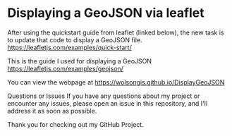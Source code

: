 # Displaying a GeoJSON via leaflet 

After using the quickstart guide from leaflet (linked below), the new task is to update that code to display a GeoJSON file. 
https://leafletjs.com/examples/quick-start/ 

This is the guide I used for displaying a GeoJSON
https://leafletjs.com/examples/geojson/ 

You can view the webpage at https://wolsongis.github.io/DisplayGeoJSON 

Questions or Issues
If you have any questions about my project or encounter any issues, please open an issue in this repository, and I'll address it as soon as possible.

Thank you for checking out my GitHub Project. 
